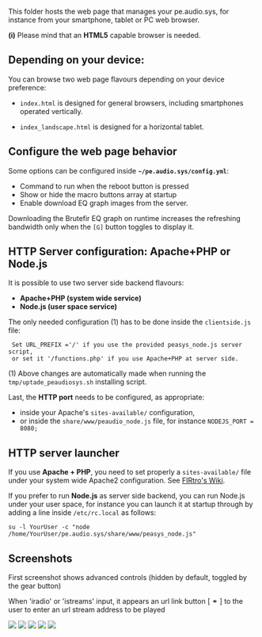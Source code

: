This folder hosts the web page that manages your pe.audio.sys, for instance from your smartphone, tablet or PC web browser. 

**(i)** Please mind that an **HTML5** capable browser is needed.


## Depending on your device:

You can browse two web page flavours depending on your device preference:

- `index.html` is designed for general browsers, including smartphones operated vertically.

- `index_landscape.html` is designed for a horizontal tablet.


## Configure the web page behavior

Some options can be configured inside **`~/pe.audio.sys/config.yml`**:

- Command to run when the reboot button is pressed
- Show or hide the macro buttons array at startup
- Enable download EQ graph images from the server.

Downloading the Brutefir EQ graph on runtime increases the refreshing bandwidth only when the `[G]` button toggles to display it.

## HTTP Server configuration: Apache+PHP or Node.js

It is possible to use two server side backend flavours:

- **Apache+PHP (system wide service)**
- **Node.js (user space service)**

The only needed configuration (1) has to be done inside the `clientside.js` file:

     Set URL_PREFIX ='/' if you use the provided peasys_node.js server script,
     or set it '/functions.php' if you use Apache+PHP at server side.
     
(1) Above changes are automatically made when running the `tmp/uptade_peaudiosys.sh` installing script.

Last, the **HTTP port** needs to be configured, as appropriate:

- inside your Apache's `sites-available/` configuration, 
- or inside the `share/www/peaudio_node.js` file, for instance `NODEJS_PORT = 8080;` 


## HTTP server launcher

If you use **Apache + PHP**, you need to set properly a `sites-available/` file under your system wide Apache2 configuration. See [FIRtro's Wiki](https://github.com/AudioHumLab/FIRtro/wiki/04a-Instalación-de-Linux-y-paquetes-de-SW#6-página-web-de-control-remoto-opcional-pero-recomendable).

If you prefer to run **Node.js** as server side backend, you can run Node.js under your user space, for instance you can launch it at startup through by adding a line inside `/etc/rc.local` as follows:

    su -l YourUser -c "node /home/YourUser/pe.audio.sys/share/www/peasys_node.js"


## Screenshots
First screenshot shows advanced controls (hidden by default, toggled by the gear button)

When 'iradio' or 'istreams' input, it appears an url link button [ &#9901; ] to the user to enter an url stream address to be played

![](https://github.com/AudioHumLab/pe.audio.sys/blob/master/pe.audio.sys/share/www/images/control%20web%20v1.1a.jpg)
![](https://github.com/AudioHumLab/pe.audio.sys/blob/master/pe.audio.sys/share/www/images/control%20web%20v1.1b.jpg)
![](https://github.com/AudioHumLab/pe.audio.sys/blob/master/pe.audio.sys/share/www/images/control%20web%20v1.1c.jpg)
![](https://github.com/AudioHumLab/pe.audio.sys/blob/master/pe.audio.sys/share/www/images/control%20web%20v1.1d.jpg)
![](https://github.com/AudioHumLab/pe.audio.sys/blob/master/pe.audio.sys/share/www/images/control%20web%20graphs.jpg)
